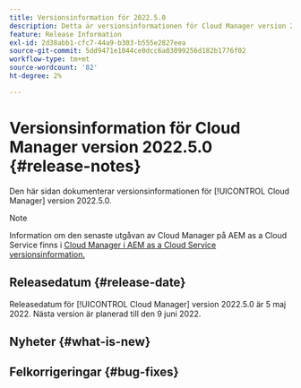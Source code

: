 ```yaml
---
title: Versionsinformation för 2022.5.0
description: Detta är versionsinformationen för Cloud Manager version 2022.5.0.
feature: Release Information
exl-id: 2d38abb1-cfc7-44a9-b303-b555e2827eea
source-git-commit: 5dd9471e1044ce0dcc6a03099256d182b1776f02
workflow-type: tm+mt
source-wordcount: '82'
ht-degree: 2%

---
```



# Versionsinformation för Cloud Manager version 2022.5.0 {#release-notes}

Den här sidan dokumenterar versionsinformationen för [!UICONTROL Cloud Manager] version 2022.5.0.

>[!NOTE]
>
>Information om den senaste utgåvan av Cloud Manager på AEM as a Cloud Service finns i [Cloud Manager i AEM as a Cloud Service versionsinformation.](https://experienceleague.adobe.com/docs/experience-manager-cloud-service/content/implementing/using-cloud-manager/release-notes-cloud-manager/release-notes-cm-current.html)

## Releasedatum {#release-date}

Releasedatum för [!UICONTROL Cloud Manager] version 2022.5.0 är 5 maj 2022. Nästa version är planerad till den 9 juni 2022.

## Nyheter {#what-is-new}

## Felkorrigeringar {#bug-fixes}
